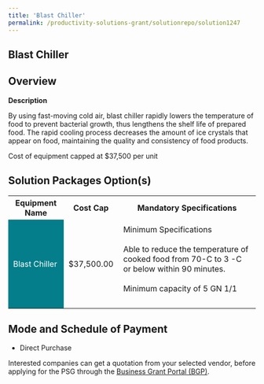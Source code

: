 ```yaml
---
title: 'Blast Chiller'
permalink: /productivity-solutions-grant/solutionrepo/solution1247
---
```


## Blast Chiller

## Overview

**Description**

By using fast-moving cold air, blast chiller rapidly lowers the temperature of food to prevent bacterial growth, thus lengthens the shelf life of prepared food. The rapid cooling process decreases the amount of ice crystals that appear on food, maintaining the quality and consistency of food products.

Cost of equipment capped at $37,500 per unit 


## Solution Packages Option(s)

<table>
<tr>
<th><b>Equipment Name</b></th>
<th><b>Cost Cap</b></th>
<th><b>Mandatory Specifications</b></th>
</tr>
<tr>
<td style='padding: 10px; background-color: #037E8A; color: #FFFFFF;'>Blast Chiller</td>
<td style='padding: 10px;'>$37,500.00</td>
<td style='padding: 10px;'>Minimum Specifications<br><br>Able to reduce the temperature of cooked food from 70-C to 3 -C or below within 90 minutes.<br><br>Minimum capacity of 5 GN 1/1<br><br></td>
</tr>
</table>

## Mode and Schedule of Payment

 - Direct Purchase

Interested companies can get a quotation from your selected vendor, before applying for the PSG through the <a href='https://www.businessgrants.gov.sg/' target='_blank' rel='noopener'>Business Grant Portal (BGP)</a>.

<script src="/jquery/resize-tables.js"></script>
